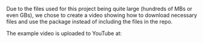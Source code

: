 Due to the files used for this project being quite large (hundreds of MBs or even GBs), we chose to create a video showing how to download necessary files and use the package instead of including the files in the repo.

The example video is uploaded to YouTube at: 